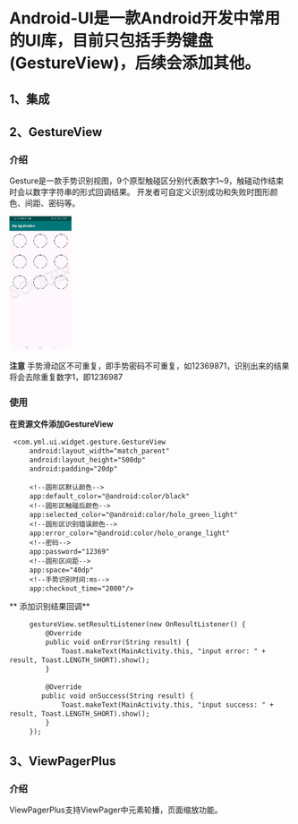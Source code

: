 
# Android-UI是一款Android开发中常用的UI库，目前只包括手势键盘(GestureView)，后续会添加其他。

## 1、集成
## 2、GestureView
### 介绍
Gesture是一款手势识别视图，9个原型触碰区分别代表数字1~9，触碰动作结束时会以数字字符串的形式回调结果。
开发者可自定义识别成功和失败时图形颜色、间距、密码等。

![Image text](AndroidWidgetLib/gesture.gif)

**注意** 手势滑动区不可重复，即手势密码不可重复，如12369871，识别出来的结果将会去除重复数字1，即1236987
### 使用
  **在资源文件添加GestureView**

     <com.yml.ui.widget.gesture.GestureView
         android:layout_width="match_parent"
         android:layout_height="500dp"
         android:padding="20dp"
        
         <!--圆形区默认颜色-->
         app:default_color="@android:color/black"
         <!--圆形区触碰后颜色-->
         app:selected_color="@android:color/holo_green_light"
         <!--圆形区识别错误颜色-->
         app:error_color="@android:color/holo_orange_light"
         <!--密码-->
         app:password="12369"
         <!--圆形区间距-->
         app:space="40dp"
         <!--手势识别时间:ms-->
         app:checkout_time="2000"/>
** 添加识别结果回调**

         gestureView.setResultListener(new OnResultListener() {
             @Override
             public void onError(String result) {
                 Toast.makeText(MainActivity.this, "input error: " + result, Toast.LENGTH_SHORT).show();
             }

             @Override
            public void onSuccess(String result) {
                 Toast.makeText(MainActivity.this, "input success: " + result, Toast.LENGTH_SHORT).show();
             }
         });

## 3、ViewPagerPlus
### 介绍
ViewPagerPlus支持ViewPager中元素轮播，页面缩放功能。
